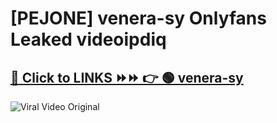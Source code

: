 
 # [PEJONE] venera-sy Onlyfans Leaked videoipdiq

## <h2><a href="https://clipsfans.com/venera-sy&ref=git">🔗 Click to LINKS ⏩⏩ 👉 🟢 venera-sy </a></h2>

<a href="https://clipsfans.com/venera-sy&ref=git" rel="nofollow" data-target="animated-image.originalLink"><img src="https://i.ibb.co.com/xMMVF88/686577567.gif" alt="Viral Video Original" style="max-width: 100%; display: inline-block;" data-target="animated-image.originalImage"></a>

